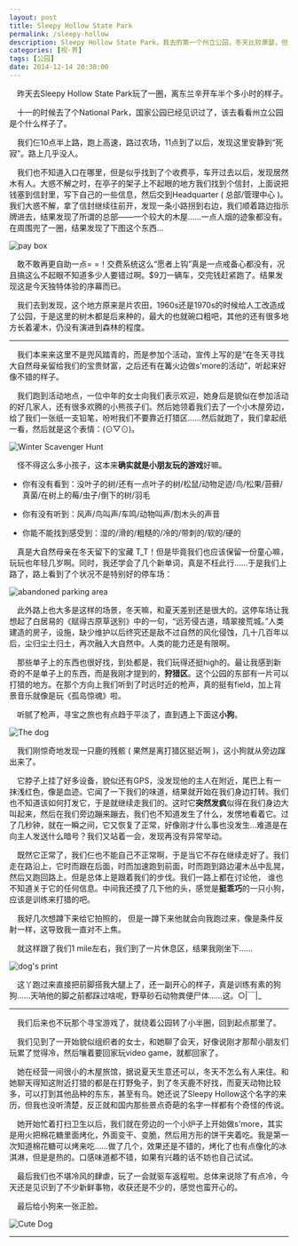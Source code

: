 ```yaml
---
layout: post
title: Sleepy Hollow State Park
permalink: /sleepy-hollow
description: Sleepy Hollow State Park，我去的第一个州立公园，冬天比较萧瑟，但是也见识到不少有意思的东西…
categories: [视·界]
tags: [公园]
date: 2014-12-14 20:30:00
---
```


　昨天去Sleepy Hollow State Park玩了一圈，离东兰辛开车半个多小时的样子。

　十一的时候去了个National Park，国家公园已经见识过了，该去看看州立公园是个什么样子了。

　我们仨10点半上路，跑上高速，路过农场，11点到了以后，发现这里安静到“死寂”。路上几乎没人。

　我们也不知道入口在哪里，但是似乎找到了个收费亭，车开过去以后，发现居然木有人。大惑不解之时，在亭子的架子上不起眼的地方我们找到个信封，上面说把钱塞到信封里，写下自己的一些信息，然后交到Headquarter ( 总部/管理中心 )。我们大惑不解，拿了信封继续往前开，发现一条小路拐到右边，我们顺着路边指示牌进去，结果发现了所谓的总部——一个较大的木屋……一点人烟的迹象都没有。在周围兜了一圈，结果发现了下图这个东西…

![pay box](http://lanternd.qiniudn.com/Pic4Post/sleepy-hollow/pay-box.jpg "Pay Box")

　敢不敢再更自助一点= =！交费系统这么“愿者上钩”真是一点戒备心都没有，况且搞这么不起眼不知道多少人要错过啊。\$9刀一辆车，交完钱赶紧跑了。结果发现这是今天独特体验的序幕而已。

　我们去到发现，这个地方原来是片农田，1960s还是1970s的时候给人工改造成了公园，于是这里的树木都是后来种的，最大的也就碗口粗吧，其他的还有很多地方长着灌木，仍没有演进到森林的程度。

------

　我们本来来这里不是兜风踏青的，而是参加个活动，宣传上写的是“在冬天寻找大自然母亲留给我们的宝贵财富，之后还有在篝火边做s'more的活动”，听起来好像不错的样子。

　我们跑到活动地点，一位中年的女士向我们表示欢迎，她身后是貌似在参加活动的好几家人，还有很多欢腾的小熊孩子们。然后她领着我们去了一个小木屋旁边，给了我们一张纸一支铅笔，吩咐我们不要靠近打猎区……然后就跑了，我们拿起纸一看，然后就是这个表情：(⊙▽⊙)。

![Winter Scavenger Hunt](http://lanternd.qiniudn.com/Pic4Post/sleepy-hollow/IMG_6502.jpg "Check List")

　怪不得这么多小孩子，这本来**确实就是小朋友玩的游戏**好嘛。

* 你有没有看到：没叶子的树/还有一点叶子的树/松鼠/动物足迹/鸟/松果/苔藓/真菌/在树上的莓/虫子/倒下的树/羽毛

* 你有没有听到：风声/鸟叫声/车鸣/动物叫声/割木头的声音

* 你能不能找到感受到：湿的/滑的/粗糙的/冷的/带刺的/软的/硬的

　真是大自然母亲在冬天留下的宝藏 T_T！但是毕竟我们也应该保留一份童心嘛，玩玩也年轻几岁啊。同时，我还学会了几个新单词，真是不枉此行……于是我们上路了，路上看到了个状况不是特别好的停车场：

![abandoned parking area](http://lanternd.qiniudn.com/Pic4Post/sleepy-hollow/IMG_6457.jpg "Parking Lot")

　此外路上也大多是这样的场景，冬天嘛，和夏天差别还是很大的。这停车场让我想起了白居易的《赋得古原草送别》中的一句，“远芳侵古道，晴翠接荒城。”人类建造的房子，设施，缺少维护以后终究还是敌不过自然的风化侵蚀，几十几百年以后，尘归尘土归土，再次融入大自然中。人类的能力还是有限啊。

　那些单子上的东西也很好找，到处都是，我们玩得还挺high的。最让我感到新奇的不是单子上的东西，而是我刚才提到的，**狩猎区**。这个公园的东部有一片可以打猎的地方。在那个方向上我们听到了时远时近的枪声，真的挺有field，加上背景音乐就像是玩《孤岛惊魂》啦。

　听腻了枪声，寻宝之旅也有点趋于平淡了，直到遇上下面这**小狗**。

![The dog](http://lanternd.qiniudn.com/Pic4Post/sleepy-hollow/IMG_6477.jpg "dog and deer skeleton")

　我们刚惊奇地发现一只鹿的残骸 ( 果然是离打猎区挺近啊 )，这小狗就从旁边蹿出来了。

　它脖子上挂了好多设备，貌似还有GPS，没发现他的主人在附近，尾巴上有一抹浅红色，像是血迹。它闻了一下我们的味道，结果就开始在我们身边打转。我们也不知道该如何打发它，于是就继续走我们的。这时它**突然发疯**似得在我们身边大叫起来，然后在我们旁边蹦来蹦去，我们也不知道发生了什么，发愣地看着它。过了几秒钟，就在一瞬之间，它又恢复了正常，好像刚才什么事也没发生…难道是在向主人发送什么暗号？我们又站着一会，发现再没有异常举动。

　既然它正常了，我们仨也不能自己不正常啊，于是当它不存在继续走好了。我们走在路沿上，它时而跟在后面，时而加速跑到前面，时而跑到路边灌木丛中乱晃，然后又跑回路上。但是总体上是跟着我们的步伐。我们一路上都在讨论他， 谁也不知道关于它的任何信息。中间我还摸了几下他的头，感觉是**挺乖巧**的一只小狗，应该是训练来打猎的吧。

　我好几次想蹲下来给它拍照的， 但是一蹲下来他就会向我跑过来，像是条件反射一样，这导致我一直对不上焦。

　就这样跟了我们1 mile左右，我们到了一片休息区，结果我刚坐下……

![dog's print](http://lanternd.qiniudn.com/Pic4Post/sleepy-hollow/IMG_6492.jpg "Dog's fingerprint")

　这丫跑过来直接把前脚搭我大腿上了，还一副开心的样子，真是训练有素的狗狗……天呐他的脚之前都踩过啥呢，野草砂石动物粪便尸体……这。○|￣|_

------

　我们后来也不玩那个寻宝游戏了，就绕着公园转了小半圈，回到起点那里了。

　我们见到了一开始貌似组织者的女士，和她聊了会天，好像说刚才那帮小朋友们玩累了觉得冷，然后嚷着要回家玩video game，就都回家了。

　她在经营一间很小的木屋旅馆，据说夏天生意还可以，冬天不怎么有人来住。和她聊天得知这附近打猎的都是在打野兔子，到了冬天鹿不好找，而夏天动物比较多，可以打到其他品种的东东，甚至有鸟。她还说了Sleepy Hollow这个名字的来历，但我也没听清楚，反正就和国内那些景点奇葩的名字一样都有个奇怪的传说。

　她开始忙着打扫卫生以后，我们就在旁边的一个小炉子上开始做s'more，其实是用火把棉花糖里面烤化，外面变干、变脆，然后用方形的饼干夹着吃。我是第一次知道棉花糖可以烤来吃……做了几个，效果还是不错的，烤化了也有点像化的冰淇淋，但是是热的。口感味道都不错，如果有兴趣的话不妨也自己试试。

　最后我们也不堪冷风的肆虐，玩了一会就驱车返程啦。总体来说除了有点冷，今天还是见识到了不少新鲜事物，收获还是不少的，感觉也蛮开心的。

　最后给小狗来一张正脸。

![Cute Dog](http://lanternd.qiniudn.com/Pic4Post/sleepy-hollow/IMG_6486.jpg "Cute One")

------